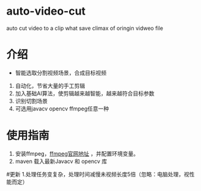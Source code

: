 # auto-video-cut
auto cut video to a clip what save climax of oringin vidweo file
# 介绍
- 智能选取分割视频场景，合成目标视频
1. 自动化，节省大量的手工剪辑
2. 加入基础AI算法，使剪辑越来越智能，越来越符合目标参数
3. 识别切割场景
4. 可选用javacv opencv ffmpeg任意一种
# 使用指南
1. 安装ffmpeg，[ffmpeg官网地址](https://ffmpeg.org) ，并配置环境变量。
2. maven 载入最新Javacv 和 opencv 库

#更新
1.处理任务变复杂，处理时间减慢未视频长度5倍（忽略：电脑处理，视性能而定）
